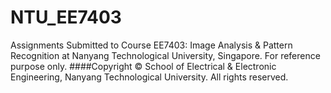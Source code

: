 # NTU_EE7403
Assignments Submitted to Course EE7403: Image Analysis &amp; Pattern Recognition at Nanyang Technological University, Singapore. For reference purpose only.
####Copyright © School of Electrical & Electronic Engineering, Nanyang Technological University. All rights reserved.
